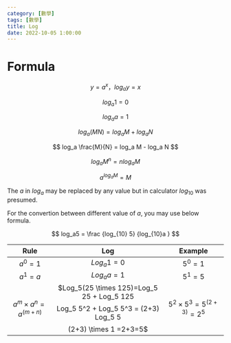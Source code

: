 ```yaml
---
category: [數學]
tags: [數學]
title: Log
date: 2022-10-05 1:00:00
---
```


<style>
  table {
    width: 100%
    }
  td {
    vertical-align: center;
    text-align: center;
  }
  table.inputT{
    margin: 10px;
    width: auto;
    margin-left: auto;
    margin-right: auto;
    border: none;
  }
  input{
    text-align: center;
    padding: 0px 10px;
  }
  iframe{
    width: 100%;
    display: block;
    border-style:none;
  }
</style>

# Formula

$$ y = a^x，log_a y = x $$

$$ log_a 1 = 0 $$

$$ log_a a = 1 $$

$$ log_a(MN) = log_a M + log_a N $$

$$ log_a \frac{M}{N} = log_a M - log_a N $$

$$ log_a M^n = n log_a M $$

$$ a^{log_a M} = M $$

The $a$ in $log_a$ may be replaced by any value but in calculator $log_{10}$ was presumed.

For the convertion between different value of $a$, you may use below formula.

$$ log_a5 = \frac {log_{10} 5} {log_{10}a } $$



|Rule|Log|Example|
|:---:|:---:|:---:|
|$a^0=1$|$Log_a 1=0$|$5^0=1$|
|$a^1=a$|$Log_a a=1$|$5^1=5$|
|$a^m \times a^n=a^{(m+n)}$|$Log_5(25  \times 125)=Log_5 25 + Log_5 125 $$ $$ Log_5 5^2 + Log_5 5^3 = (2+3) Log_5 5 $$ $$(2+3) \times 1 =2+3=5$|$5^2 \times 5^3=5^{(2+3)}=2^5$|